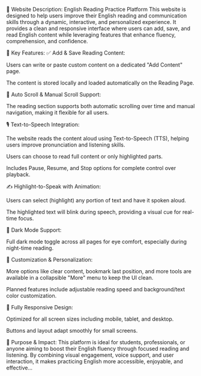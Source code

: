 📝 Website Description: English Reading Practice Platform
This website is designed to help users improve their English reading and communication skills through a dynamic, interactive, and personalized experience. It provides a clean and responsive interface where users can add, save, and read English content while leveraging features that enhance fluency, comprehension, and confidence.

🔑 Key Features:
✅ Add & Save Reading Content:

Users can write or paste custom content on a dedicated "Add Content" page.

The content is stored locally and loaded automatically on the Reading Page.

📖 Auto Scroll & Manual Scroll Support:

The reading section supports both automatic scrolling over time and manual navigation, making it flexible for all users.

🎙️ Text-to-Speech Integration:

The website reads the content aloud using Text-to-Speech (TTS), helping users improve pronunciation and listening skills.

Users can choose to read full content or only highlighted parts.

Includes Pause, Resume, and Stop options for complete control over playback.

✍️ Highlight-to-Speak with Animation:

Users can select (highlight) any portion of text and have it spoken aloud.

The highlighted text will blink during speech, providing a visual cue for real-time focus.

🌙 Dark Mode Support:

Full dark mode toggle across all pages for eye comfort, especially during night-time reading.

🔧 Customization & Personalization:

More options like clear content, bookmark last position, and more tools are available in a collapsible "More" menu to keep the UI clean.

Planned features include adjustable reading speed and background/text color customization.

📱 Fully Responsive Design:

Optimized for all screen sizes including mobile, tablet, and desktop.

Buttons and layout adapt smoothly for small screens.

🎯 Purpose & Impact:
This platform is ideal for students, professionals, or anyone aiming to boost their English fluency through focused reading and listening. By combining visual engagement, voice support, and user interaction, it makes practicing English more accessible, enjoyable, and effective...
